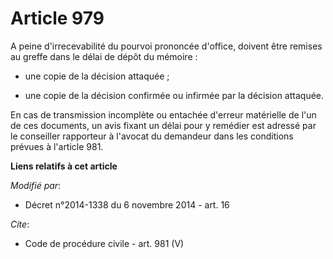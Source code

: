# Article 979

A peine d'irrecevabilité du pourvoi prononcée d'office, doivent être remises au greffe dans le délai de dépôt du mémoire :

- une copie de la décision attaquée ;

- une copie de la décision confirmée ou infirmée par la décision attaquée. 

En cas de transmission incomplète ou entachée d'erreur matérielle de l'un de ces documents, un avis fixant un délai pour y
remédier est adressé par le conseiller rapporteur à l'avocat du demandeur dans les conditions prévues à l'article 981.

**Liens relatifs à cet article**

_Modifié par_:

  - Décret n°2014-1338 du 6 novembre 2014 - art. 16

_Cite_:

  - Code de procédure civile - art. 981 (V)
